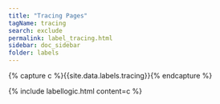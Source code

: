 ```yaml
---
title: "Tracing Pages"
tagName: tracing
search: exclude
permalink: label_tracing.html
sidebar: doc_sidebar
folder: labels
---
```


{% capture c %}{{site.data.labels.tracing}}{% endcapture %}

{% include labellogic.html content=c %}
